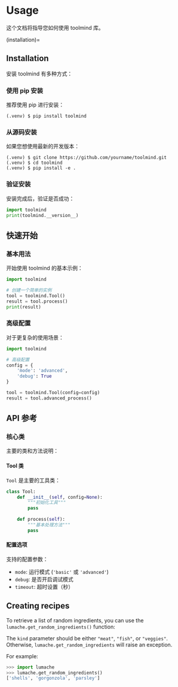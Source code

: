 # Usage

这个文档将指导您如何使用 toolmind 库。

(installation)=
## Installation

安装 toolmind 有多种方式：

### 使用 pip 安装

推荐使用 pip 进行安装：

```console
(.venv) $ pip install toolmind
```

### 从源码安装

如果您想使用最新的开发版本：

```console
(.venv) $ git clone https://github.com/yourname/toolmind.git
(.venv) $ cd toolmind
(.venv) $ pip install -e .
```

### 验证安装

安装完成后，验证是否成功：

```python
import toolmind
print(toolmind.__version__)
```

## 快速开始

### 基本用法

开始使用 toolmind 的基本示例：

```python
import toolmind

# 创建一个简单的实例
tool = toolmind.Tool()
result = tool.process()
print(result)
```

### 高级配置

对于更复杂的使用场景：

```python
import toolmind

# 高级配置
config = {
    'mode': 'advanced',
    'debug': True
}

tool = toolmind.Tool(config=config)
result = tool.advanced_process()
```

## API 参考

### 核心类

主要的类和方法说明：

#### Tool 类

`Tool` 是主要的工具类：

```python
class Tool:
    def __init__(self, config=None):
        """初始化工具"""
        pass
    
    def process(self):
        """基本处理方法"""
        pass
```

#### 配置选项

支持的配置参数：

- `mode`: 运行模式 (`'basic'` 或 `'advanced'`)
- `debug`: 是否开启调试模式
- `timeout`: 超时设置（秒）

## Creating recipes

To retrieve a list of random ingredients,
you can use the `lumache.get_random_ingredients()` function:

The `kind` parameter should be either `"meat"`, `"fish"`,
or `"veggies"`. Otherwise, `lumache.get_random_ingredients`
will raise an exception.

For example:

```python
>>> import lumache
>>> lumache.get_random_ingredients()
['shells', 'gorgonzola', 'parsley']
``` 